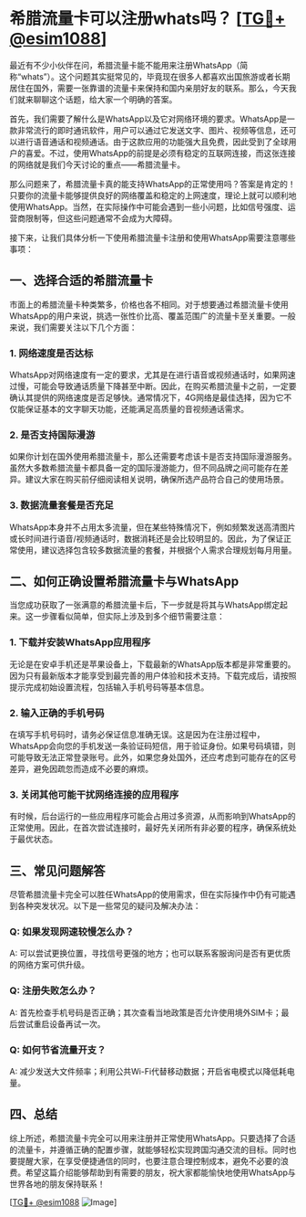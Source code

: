 # 希腊流量卡可以注册whats吗？ [[TG💪+ @esim1088](https://t.me/s/esim1088)]

最近有不少小伙伴在问，希腊流量卡能不能用来注册WhatsApp（简称“whats”）。这个问题其实挺常见的，毕竟现在很多人都喜欢出国旅游或者长期居住在国外，需要一张靠谱的流量卡来保持和国内亲朋好友的联系。那么，今天我们就来聊聊这个话题，给大家一个明确的答案。

首先，我们需要了解什么是WhatsApp以及它对网络环境的要求。WhatsApp是一款非常流行的即时通讯软件，用户可以通过它发送文字、图片、视频等信息，还可以进行语音通话和视频通话。由于这款应用的功能强大且免费，因此受到了全球用户的喜爱。不过，使用WhatsApp的前提是必须有稳定的互联网连接，而这张连接的网络就是我们今天讨论的重点——希腊流量卡。

那么问题来了，希腊流量卡真的能支持WhatsApp的正常使用吗？答案是肯定的！只要你的流量卡能够提供良好的网络覆盖和稳定的上网速度，理论上就可以顺利地使用WhatsApp。当然，在实际操作中可能会遇到一些小问题，比如信号强度、运营商限制等，但这些问题通常不会成为大障碍。

接下来，让我们具体分析一下使用希腊流量卡注册和使用WhatsApp需要注意哪些事项：

## 一、选择合适的希腊流量卡

市面上的希腊流量卡种类繁多，价格也各不相同。对于想要通过希腊流量卡使用WhatsApp的用户来说，挑选一张性价比高、覆盖范围广的流量卡至关重要。一般来说，我们需要关注以下几个方面：

### 1. 网络速度是否达标
WhatsApp对网络速度有一定的要求，尤其是在进行语音或视频通话时，如果网速过慢，可能会导致通话质量下降甚至中断。因此，在购买希腊流量卡之前，一定要确认其提供的网络速度是否足够快。通常情况下，4G网络是最佳选择，因为它不仅能保证基本的文字聊天功能，还能满足高质量的音视频通话需求。

### 2. 是否支持国际漫游
如果你计划在国外使用希腊流量卡，那么还需要考虑该卡是否支持国际漫游服务。虽然大多数希腊流量卡都具备一定的国际漫游能力，但不同品牌之间可能存在差异。建议大家在购买前仔细阅读相关说明，确保所选产品符合自己的使用场景。

### 3. 数据流量套餐是否充足
WhatsApp本身并不占用太多流量，但在某些特殊情况下，例如频繁发送高清图片或长时间进行语音/视频通话时，数据消耗还是会比较明显的。因此，为了保证正常使用，建议选择包含较多数据流量的套餐，并根据个人需求合理规划每月用量。

## 二、如何正确设置希腊流量卡与WhatsApp

当您成功获取了一张满意的希腊流量卡后，下一步就是将其与WhatsApp绑定起来。这一步骤看似简单，但实际上涉及到多个细节需要注意：

### 1. 下载并安装WhatsApp应用程序
无论是在安卓手机还是苹果设备上，下载最新的WhatsApp版本都是非常重要的。因为只有最新版本才能享受到最完善的用户体验和技术支持。下载完成后，请按照提示完成初始设置流程，包括输入手机号码等基本信息。

### 2. 输入正确的手机号码
在填写手机号码时，请务必保证信息准确无误。这是因为在注册过程中，WhatsApp会向您的手机发送一条验证码短信，用于验证身份。如果号码填错，则可能导致无法正常登录账号。此外，如果您身处国外，还应考虑到可能存在的区号差异，避免因疏忽而造成不必要的麻烦。

### 3. 关闭其他可能干扰网络连接的应用程序
有时候，后台运行的一些应用程序可能会占用过多资源，从而影响到WhatsApp的正常使用。因此，在首次尝试连接时，最好先关闭所有非必要的程序，确保系统处于最优状态。

## 三、常见问题解答

尽管希腊流量卡完全可以胜任WhatsApp的使用需求，但在实际操作中仍有可能遇到各种突发状况。以下是一些常见的疑问及解决办法：

### Q: 如果发现网速较慢怎么办？
A: 可以尝试更换位置，寻找信号更强的地方；也可以联系客服询问是否有更优质的网络方案可供升级。

### Q: 注册失败怎么办？
A: 首先检查手机号码是否正确；其次查看当地政策是否允许使用境外SIM卡；最后尝试重启设备再试一次。

### Q: 如何节省流量开支？
A: 减少发送大文件频率；利用公共Wi-Fi代替移动数据；开启省电模式以降低耗电量。

## 四、总结

综上所述，希腊流量卡完全可以用来注册并正常使用WhatsApp。只要选择了合适的流量卡，并遵循正确的配置步骤，就能够轻松实现跨国沟通交流的目标。同时也要提醒大家，在享受便捷通信的同时，也要注意合理控制成本，避免不必要的浪费。希望这篇介绍能够帮助到有需要的朋友，祝大家都能愉快地使用WhatsApp与世界各地的朋友保持联系！

[[TG💪+ @esim1088](https://t.me/s/esim1088) ![Image](https://i.postimg.cc/4NQfJmqS/Snipaste-2025-05-13-00-14-12.png)]